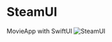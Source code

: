 # SteamUI
MovieApp with SwiftUI
![SteamUI](https://user-images.githubusercontent.com/91268094/186639026-cce753c8-9686-49a8-ab9f-18dc47e88cfe.png)
